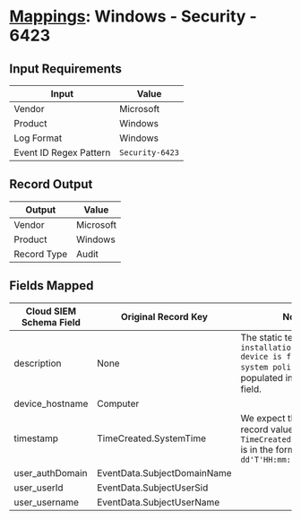 # [Mappings](README.md): Windows - Security - 6423

## Input Requirements

|Input|Value|
|-----|-----|
|Vendor|Microsoft|
|Product|Windows|
|Log Format|Windows|
|Event ID Regex Pattern|`Security-6423`|

## Record Output

|Output|Value|
|------|-----|
|Vendor|Microsoft|
|Product|Windows|
|Record Type|Audit|

## Fields Mapped

|Cloud SIEM Schema Field|Original Record Key|Notes|
|-----------------------|-------------------|-----|
|description|None|The static text `The installation of this device is forbidden by system policy` is populated in this schema field.|
|device_hostname|Computer||
|timestamp|TimeCreated.SystemTime|We expect the orginal record value of `TimeCreated.SystemTime` is in the format `yyyy-MM-dd'T'HH:mm:ss.SSSSSSSSSZ`|
|user_authDomain|EventData.SubjectDomainName||
|user_userId|EventData.SubjectUserSid||
|user_username|EventData.SubjectUserName||

